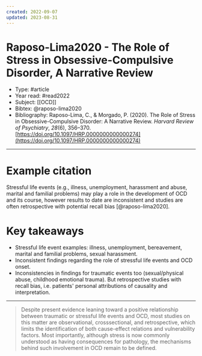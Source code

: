 ```yaml
---
created: 2022-09-07
updated: 2023-08-31
---
```

# Raposo-Lima2020 - The Role of Stress in Obsessive-Compulsive Disorder, A Narrative Review

* Type: #article
* Year read: #read2022
* Subject: [[OCD]]
* Bibtex: @raposo-lima2020
* Bibliography: Raposo-Lima, C., & Morgado, P. (2020). The Role of Stress in Obsessive-Compulsive Disorder: A Narrative Review. _Harvard Review of Psychiatry_, _28_(6), 356–370. [https://doi.org/10.1097/HRP.0000000000000274](https://doi.org/10.1097/HRP.0000000000000274)
---
# Example citation

Stressful life events (e.g., illness, unemployment, harassment and abuse, marital and familial problems) may play a role in the development of OCD and its course, however results to date are inconsistent and studies are often retrospective with potential recall bias [@raposo-lima2020].

# Key takeaways
* Stressful life event examples: illness, unemployment, bereavement, marital and familial problems, sexual harassment.
* Inconsistent findings regarding the role of stressful life events and OCD onset.
* Inconsistencies in findings for traumatic events too (sexual/physical abuse, childhood emotional trauma). But retrospective studies with recall bias, i.e. patients' personal attributions of causality and interpretation.

---

> Despite present evidence leaning toward a positive relationship between traumatic or stressful life events and OCD, most studies on this matter are observational, crosssectional, and retrospective, which limits the identification of both cause-effect relations and vulnerability factors. Most importantly, although stress is now commonly understood as having consequences for pathology, the mechanisms behind such involvement in OCD remain to be defined.

